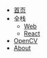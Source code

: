 <!-- _navbar.md -->

* [首页](/ "CodecWang's blog")
* 全栈
  * [Web](web)
  * [React](react)
* [OpenCV](opencv/)
* [About](about)